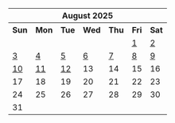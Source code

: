 <table align="center" border="0" cellpadding="0" cellspacing="0" class="month">
 <tr>
  <th class="month" colspan="7">
   August 2025
  </th>
 </tr>
 <tr>
  <th class="sun">
   Sun
  </th>
  <th class="mon">
   Mon
  </th>
  <th class="tue">
   Tue
  </th>
  <th class="wed">
   Wed
  </th>
  <th class="thu">
   Thu
  </th>
  <th class="fri">
   Fri
  </th>
  <th class="sat">
   Sat
  </th>
 </tr>
 <tr>
  <td class="noday">
  </td>
  <td class="noday">
  </td>
  <td class="noday">
  </td>
  <td class="noday">
  </td>
  <td class="noday">
  </td>
  <td class="fri">
   <a href="20250801.py">
    1
   </a>
  </td>
  <td class="sat">
   <a href="20250802.py">
    2
   </a>
  </td>
 </tr>
 <tr>
  <td class="sun">
   <a href="20250803.py">
    3
   </a>
  </td>
  <td class="mon">
   <a href="20250804.py">
    4
   </a>
  </td>
  <td class="tue">
   <a href="20250805.py">
    5
   </a>
  </td>
  <td class="wed">
   <a href="20250806.py">
    6
   </a>
  </td>
  <td class="thu">
   <a href="20250807.py">
    7
   </a>
  </td>
  <td class="fri">
   <a href="20250808.py">
    8
   </a>
  </td>
  <td class="sat">
   <a href="20250809.py">
    9
   </a>
  </td>
 </tr>
 <tr>
  <td class="sun">
   <a href="20250810.py">
    10
   </a>
  </td>
  <td class="mon">
   <a href="20250811.py">
    11
   </a>
  </td>
  <td class="tue">
   <a href="20250812.py">
    12
   </a>
  </td>
  <td class="wed">
   13
  </td>
  <td class="thu">
   14
  </td>
  <td class="fri">
   15
  </td>
  <td class="sat">
   16
  </td>
 </tr>
 <tr>
  <td class="sun">
   17
  </td>
  <td class="mon">
   18
  </td>
  <td class="tue">
   19
  </td>
  <td class="wed">
   20
  </td>
  <td class="thu">
   21
  </td>
  <td class="fri">
   22
  </td>
  <td class="sat">
   23
  </td>
 </tr>
 <tr>
  <td class="sun">
   24
  </td>
  <td class="mon">
   25
  </td>
  <td class="tue">
   26
  </td>
  <td class="wed">
   27
  </td>
  <td class="thu">
   28
  </td>
  <td class="fri">
   29
  </td>
  <td class="sat">
   30
  </td>
 </tr>
 <tr>
  <td class="sun">
   31
  </td>
  <td class="noday">
  </td>
  <td class="noday">
  </td>
  <td class="noday">
  </td>
  <td class="noday">
  </td>
  <td class="noday">
  </td>
  <td class="noday">
  </td>
 </tr>
</table>
